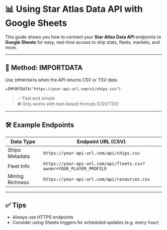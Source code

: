 # 📊 Using Star Atlas Data API with Google Sheets

This guide shows you how to connect your **Star Atlas Data API** endpoints to **Google Sheets** for easy, real-time access to ship stats, fleets, markets, and more.

---

## 🚀 Method: IMPORTDATA

Use `IMPORTDATA` when the API returns CSV or TSV data.

```excel
=IMPORTDATA("https://your-api-url.com/v1/ships.csv")
```

> ✅ Fast and simple  
> ❌ Only works with text-based formats (CSV/TSV)

---

## 🛠️ Example Endpoints

| Data Type         | Endpoint URL (CSV)                                            |
|-------------------|---------------------------------------------------------------|
| Ships Metadata    | `https://your-api-url.com/api/ships.csv`                       |
| Fleet Info        | `https://your-api-url.com/api/fleets.csv?owner=YOUR_PLAYER_PROFILE`   |
| Mining Richness   | `https://your-api-url.com/api/resources.csv`     |

---

## ✅ Tips

- Always use HTTPS endpoints
- Consider using Sheets triggers for scheduled updates (e.g. every hour)
